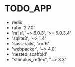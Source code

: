# TODO_APP 

* redis
* ruby '2.7.0'
* 'rails', '~> 6.0.3', '>= 6.0.3.4'
* 'sqlite3', '~> 1.4'
* 'sass-rails', '>= 6'
* 'webpacker', '~> 4.0'
* 'nested_scaffold'
* "stimulus_reflex", "~> 3.3"
